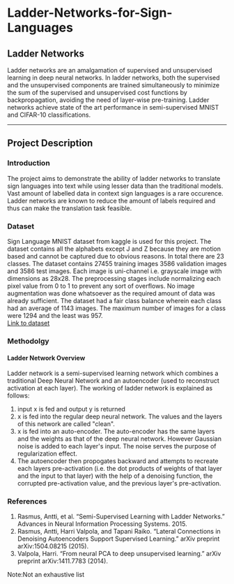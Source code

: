 # Ladder-Networks-for-Sign-Languages
<h2>Ladder Networks</h2>
Ladder networks are an amalgamation of 
supervised and unsupervised learning in deep neural networks. In ladder networks, both the supervised and the unsupervised components are trained simultaneously to minimize the sum of the supervised and unsupervised cost functions by backpropagation, avoiding the need of layer-wise pre-training. Ladder networks achieve state of the art performance in semi-supervised MNIST and CIFAR-10 classifications.



---
<h2>Project Description</h2>
<h3>Introduction</h3>
The project aims to demonstrate the ability of ladder networks to translate sign languages into text while using lesser data than the traditional models. Vast amount of labelled data in context sign languages is a rare occurence. Ladder networks are known to reduce the amount of labels required and thus can make the translation task feasible.
<h3>Dataset</h3>
Sign Language MNIST dataset from kaggle is used for this project. The dataset contains all the alphabets except J and Z because they are motion based and cannot be captured due to obvious reasons. In total there are 23 classes. The dataset contains 27455 training images 3586 validation images and 3586 test images. Each image is uni-channel i.e. grayscale image with dimensions as 28x28. The preprocessing stages include normalizing each pixel value from 0 to 1 to prevent any sort of overflows. No image augmentation was done whatsoever as the required amount of data was already sufficient. The dataset had a fair class balance wherein each class had an average of 1143 images. The maximum number of images for a class were 1294 and the least was 957.
<br><a href = "https://www.kaggle.com/datamunge/sign-language-mnist">Link to dataset</a>
<h3>Methodolgy</h3>
<h4>Ladder Network Overview</h4>
Ladder network is a semi-supervised learning network which combines a traditional Deep Neural Network and an autoencoder (used to reconstruct activation at each layer). The working of ladder network is explained as follows:
<ol>
  <li>input x is fed and output y is returned</li>
  <li>x is fed into the regular deep neural network. The values and the layers of this network are called "clean".</li>
  <li>x is fed into an auto-encoder. The auto-encoder has the same layers and the weights as that of the deep neural network. However Gaussian noise is added to each layer's input. The noise serves the purpose of regularization effect.</li>
  <li>The autoencoder then propogates backward and attempts to recreate each layers pre-activation (i.e. the dot products of weights of that layer and the input to that layer) with the help of a denoising function, the corrupted pre-activation value, and the previous layer's pre-activation.</li>
</ol>
<h3>References</h3>
<ol>
  <li>Rasmus, Antti, et al. “Semi-Supervised Learning with Ladder Networks.” Advances in Neural Information Processing Systems. 2015.</li>
  <li>Rasmus, Antti, Harri Valpola, and Tapani Raiko. “Lateral Connections in Denoising Autoencoders Support Supervised Learning.” arXiv preprint arXiv:1504.08215 (2015).</li>
  <li>Valpola, Harri. “From neural PCA to deep unsupervised learning.” arXiv preprint arXiv:1411.7783 (2014).</li>
</ol>
Note:Not an exhaustive list
